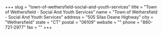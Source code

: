 +++
slug = "town-of-wethersfield-social-and-youth-services"
title = "Town of Wethersfield - Social And Youth Services"
name = "Town of Wethersfield - Social And Youth Services"
address = "505 Silas Deane Highway"
city = "Wethersfield"
state = "CT"
postal = "06109"
website = ""
phone = "860-721-2977"
fax = ""
+++
